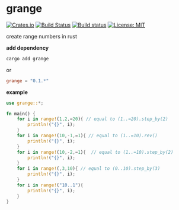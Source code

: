 # grange
[![Crates.io](https://img.shields.io/crates/v/grange.svg?style=plastic)](http://crates.io/crates/grange)
[![Build Status](https://travis-ci.org/robatipoor/grange.svg?branch=master)](https://travis-ci.org/robatipoor/grange)
[![Build status](https://ci.appveyor.com/api/projects/status/017f6i47aqspsgav?svg=true)](https://ci.appveyor.com/project/robatipoor/grange)
[![License: MIT](https://img.shields.io/badge/license-MIT-blue.svg)](LICENSE)

create range numbers in rust

**add dependency**

```sh
cargo add grange
```
or 
```toml
grange = "0.1.*"
```

**example**

```rs
use grange::*;

fn main() {
    for i in range!(1,2,=20){ // equal to (1..=20).step_by(2)
        println!("{}", i);
    }
    for i in range!(10,-1,=1){ // equal to (1..=10).rev() 
        println!("{}", i);
    }
    for i in range!(10,-2,=1){  // equal to (1..=10).step_by(2)
        println!("{}", i);
    }
    for i in range!(,3,10){ // equal to (0..10).step_by(3)
        println!("{}", i);
    }
    for i in range!("10..1"){  
        println!("{}", i);
    }
}
```
